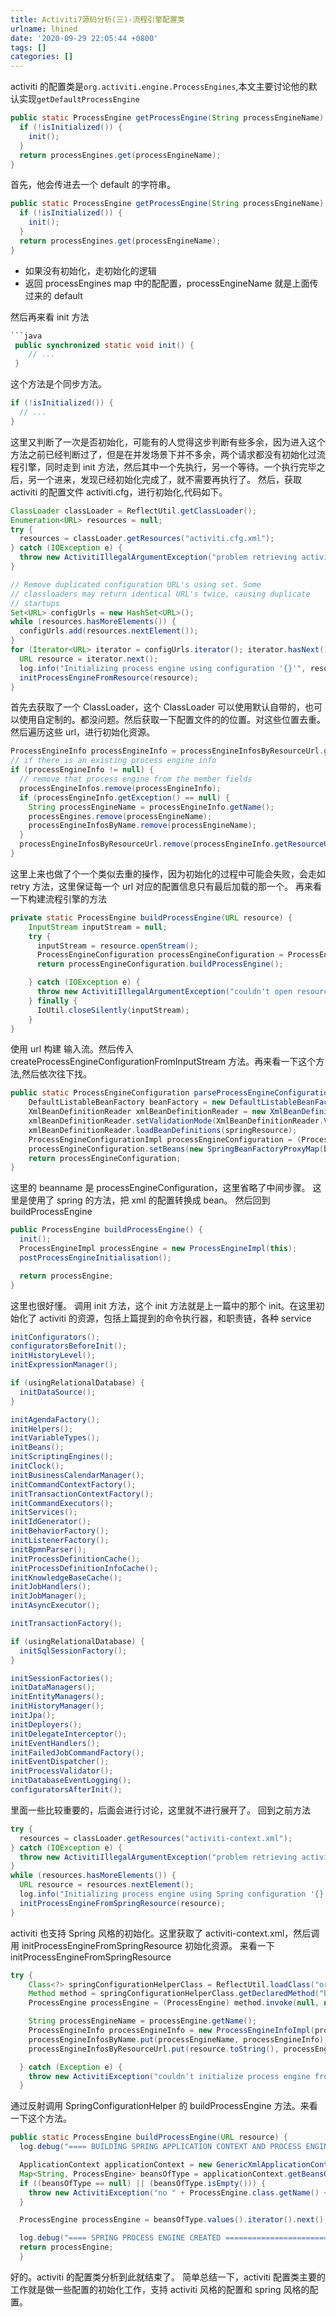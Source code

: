 ```yaml
---
title: Activiti7源码分析(三)-流程引擎配置类
urlname: lhined
date: '2020-09-29 22:05:44 +0800'
tags: []
categories: []
---
```


activiti 的配置类是`org.activiti.engine.ProcessEngines`,本文主要讨论他的默认实现`getDefaultProcessEngine`

```java
public static ProcessEngine getProcessEngine(String processEngineName) {
  if (!isInitialized()) {
    init();
  }
  return processEngines.get(processEngineName);
}
```

首先，他会传进去一个 default 的字符串。

```java
public static ProcessEngine getProcessEngine(String processEngineName) {
  if (!isInitialized()) {
    init();
  }
  return processEngines.get(processEngineName);
}
```

- 如果没有初始化，走初始化的逻辑
- 返回 processEngines map 中的配配置，processEngineName 就是上面传过来的 default

然后再来看 init 方法

````java
```java
 public synchronized static void init() {
    // ...
 }
````

这个方法是个同步方法。

```java
if (!isInitialized()) {
  // ...
}
```

这里又判断了一次是否初始化，可能有的人觉得这步判断有些多余，因为进入这个方法之前已经判断过了，但是在并发场景下并不多余，两个请求都没有初始化过流程引擎，同时走到 init 方法，然后其中一个先执行，另一个等待。一个执行完毕之后，另一个进来，发现已经初始化完成了，就不需要再执行了。
然后，获取 activiti 的配置文件 activiti.cfg，进行初始化,代码如下。

```java
ClassLoader classLoader = ReflectUtil.getClassLoader();
Enumeration<URL> resources = null;
try {
  resources = classLoader.getResources("activiti.cfg.xml");
} catch (IOException e) {
  throw new ActivitiIllegalArgumentException("problem retrieving activiti.cfg.xml resources on the classpath: " + System.getProperty("java.class.path"), e);
}

// Remove duplicated configuration URL's using set. Some
// classloaders may return identical URL's twice, causing duplicate
// startups
Set<URL> configUrls = new HashSet<URL>();
while (resources.hasMoreElements()) {
  configUrls.add(resources.nextElement());
}
for (Iterator<URL> iterator = configUrls.iterator(); iterator.hasNext();) {
  URL resource = iterator.next();
  log.info("Initializing process engine using configuration '{}'", resource.toString());
  initProcessEngineFromResource(resource);
}
```

首先去获取了一个 ClassLoader，这个 ClassLoader 可以使用默认自带的，也可以使用自定制的。都没问题。然后获取一下配置文件的的位置。对这些位置去重。然后遍历这些 url，进行初始化资源。

```java
ProcessEngineInfo processEngineInfo = processEngineInfosByResourceUrl.get(resourceUrl.toString());
// if there is an existing process engine info
if (processEngineInfo != null) {
  // remove that process engine from the member fields
  processEngineInfos.remove(processEngineInfo);
  if (processEngineInfo.getException() == null) {
    String processEngineName = processEngineInfo.getName();
    processEngines.remove(processEngineName);
    processEngineInfosByName.remove(processEngineName);
  }
  processEngineInfosByResourceUrl.remove(processEngineInfo.getResourceUrl());
}
```

这里上来也做了个一个类似去重的操作，因为初始化的过程中可能会失败，会走如 retry 方法，这里保证每一个 url 对应的配置信息只有最后加载的那一个。
再来看一下构建流程引擎的方法

```java
private static ProcessEngine buildProcessEngine(URL resource) {
    InputStream inputStream = null;
    try {
      inputStream = resource.openStream();
      ProcessEngineConfiguration processEngineConfiguration = ProcessEngineConfiguration.createProcessEngineConfigurationFromInputStream(inputStream);
      return processEngineConfiguration.buildProcessEngine();

    } catch (IOException e) {
      throw new ActivitiIllegalArgumentException("couldn't open resource stream: " + e.getMessage(), e);
    } finally {
      IoUtil.closeSilently(inputStream);
    }
}
```

使用 url 构建 输入流。然后传入 createProcessEngineConfigurationFromInputStream 方法。再来看一下这个方法,然后依次往下找。

```java
public static ProcessEngineConfiguration parseProcessEngineConfiguration(Resource springResource, String beanName) {
    DefaultListableBeanFactory beanFactory = new DefaultListableBeanFactory();
    XmlBeanDefinitionReader xmlBeanDefinitionReader = new XmlBeanDefinitionReader(beanFactory);
    xmlBeanDefinitionReader.setValidationMode(XmlBeanDefinitionReader.VALIDATION_XSD);
    xmlBeanDefinitionReader.loadBeanDefinitions(springResource);
    ProcessEngineConfigurationImpl processEngineConfiguration = (ProcessEngineConfigurationImpl) beanFactory.getBean(beanName);
    processEngineConfiguration.setBeans(new SpringBeanFactoryProxyMap(beanFactory));
    return processEngineConfiguration;
}
```

这里的 beanname 是 processEngineConfiguration，这里省略了中间步骤。
这里是使用了 spring 的方法，把 xml 的配置转换成 bean。
然后回到 buildProcessEngine

```java
public ProcessEngine buildProcessEngine() {
  init();
  ProcessEngineImpl processEngine = new ProcessEngineImpl(this);
  postProcessEngineInitialisation();

  return processEngine;
}
```

这里也很好懂。
调用 init 方法，这个 init 方法就是上一篇中的那个 init。在这里初始化了 activiti 的资源，包括上篇提到的命令执行器，和职责链，各种 service

```java
initConfigurators();
configuratorsBeforeInit();
initHistoryLevel();
initExpressionManager();

if (usingRelationalDatabase) {
  initDataSource();
}

initAgendaFactory();
initHelpers();
initVariableTypes();
initBeans();
initScriptingEngines();
initClock();
initBusinessCalendarManager();
initCommandContextFactory();
initTransactionContextFactory();
initCommandExecutors();
initServices();
initIdGenerator();
initBehaviorFactory();
initListenerFactory();
initBpmnParser();
initProcessDefinitionCache();
initProcessDefinitionInfoCache();
initKnowledgeBaseCache();
initJobHandlers();
initJobManager();
initAsyncExecutor();

initTransactionFactory();

if (usingRelationalDatabase) {
  initSqlSessionFactory();
}

initSessionFactories();
initDataManagers();
initEntityManagers();
initHistoryManager();
initJpa();
initDeployers();
initDelegateInterceptor();
initEventHandlers();
initFailedJobCommandFactory();
initEventDispatcher();
initProcessValidator();
initDatabaseEventLogging();
configuratorsAfterInit();
```

里面一些比较重要的，后面会进行讨论，这里就不进行展开了。
回到之前方法

```java
try {
  resources = classLoader.getResources("activiti-context.xml");
} catch (IOException e) {
  throw new ActivitiIllegalArgumentException("problem retrieving activiti-context.xml resources on the classpath: " + System.getProperty("java.class.path"), e);
}
while (resources.hasMoreElements()) {
  URL resource = resources.nextElement();
  log.info("Initializing process engine using Spring configuration '{}'", resource.toString());
  initProcessEngineFromSpringResource(resource);
}
```

activiti 也支持 Spring 风格的初始化。这里获取了 activiti-context.xml，然后调用 initProcessEngineFromSpringResource 初始化资源。
来看一下 initProcessEngineFromSpringResource

```java
try {
    Class<?> springConfigurationHelperClass = ReflectUtil.loadClass("org.activiti.spring.SpringConfigurationHelper");
    Method method = springConfigurationHelperClass.getDeclaredMethod("buildProcessEngine", new Class<?>[] { URL.class });
    ProcessEngine processEngine = (ProcessEngine) method.invoke(null, new Object[] { resource });

    String processEngineName = processEngine.getName();
    ProcessEngineInfo processEngineInfo = new ProcessEngineInfoImpl(processEngineName, resource.toString(), null);
    processEngineInfosByName.put(processEngineName, processEngineInfo);
    processEngineInfosByResourceUrl.put(resource.toString(), processEngineInfo);

  } catch (Exception e) {
    throw new ActivitiException("couldn't initialize process engine from spring configuration resource " + resource.toString() + ": " + e.getMessage(), e);
  }
```

通过反射调用 SpringConfigurationHelper 的 buildProcessEngine 方法。来看一下这个方法。

```java
public static ProcessEngine buildProcessEngine(URL resource) {
  log.debug("==== BUILDING SPRING APPLICATION CONTEXT AND PROCESS ENGINE =========================================");

  ApplicationContext applicationContext = new GenericXmlApplicationContext(new UrlResource(resource));
  Map<String, ProcessEngine> beansOfType = applicationContext.getBeansOfType(ProcessEngine.class);
  if ((beansOfType == null) || (beansOfType.isEmpty())) {
    throw new ActivitiException("no " + ProcessEngine.class.getName() + " defined in the application context " + resource.toString());
  }

  ProcessEngine processEngine = beansOfType.values().iterator().next();

  log.debug("==== SPRING PROCESS ENGINE CREATED ==================================================================");
  return processEngine;
  }
```

好的。activiti 的配置类分析到此就结束了。
简单总结一下，activiti 配置类主要的工作就是做一些配置的初始化工作，支持 activiti 风格的配置和 spring 风格的配置。
